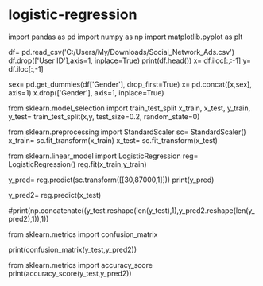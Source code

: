 # logistic-regression

import pandas as pd
import numpy as np
import matplotlib.pyplot as plt

df= pd.read_csv('C:/Users/My/Downloads/Social_Network_Ads.csv')
df.drop(['User ID'],axis=1, inplace=True)
print(df.head())
x= df.iloc[:,:-1]
y= df.iloc[:,-1]

sex= pd.get_dummies(df['Gender'], drop_first=True)
x= pd.concat([x,sex], axis=1)
x.drop(['Gender'], axis=1, inplace=True)

from sklearn.model_selection import train_test_split
x_train, x_test, y_train, y_test= train_test_split(x,y, test_size=0.2, random_state=0)

from sklearn.preprocessing import StandardScaler
sc= StandardScaler()
x_train= sc.fit_transform(x_train)
x_test= sc.fit_transform(x_test)

from sklearn.linear_model import LogisticRegression
reg= LogisticRegression()
reg.fit(x_train,y_train)

y_pred= reg.predict(sc.transform([[30,87000,1]]))
print(y_pred)

y_pred2= reg.predict(x_test)

#print(np.concatenate((y_test.reshape(len(y_test),1),y_pred2.reshape(len(y_pred2),1)),1))

from sklearn.metrics import confusion_matrix

print(confusion_matrix(y_test,y_pred2))

from sklearn.metrics import accuracy_score
print(accuracy_score(y_test,y_pred2))
